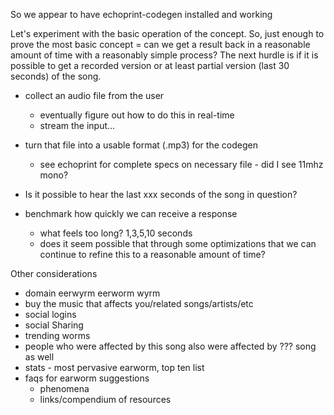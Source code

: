 

So we appear to have echoprint-codegen installed and working

Let's experiment with the basic operation of the concept. So, just enough to prove
the most basic concept = can we get a result back in a reasonable amount of
time with a reasonably simple process? The next hurdle is if it is possible to get
a recorded version or at least partial version (last 30 seconds) of the song.  

* collect an audio file from the user
    * eventually figure out how to do this in real-time
    * stream the input...

* turn that file into a usable format (.mp3) for the codegen
    * see echoprint for complete specs on necessary file - did I see 11mhz mono?

* Is it possible to hear the last xxx seconds of the song in question?

* benchmark how quickly we can receive a response
    * what feels too long? 1,3,5,10 seconds
    * does it seem possible that through some optimizations that we can continue to
        refine this to a reasonable amount of time?


Other considerations
* domain eerwyrm eerworm wyrm
* buy the music that affects you/related songs/artists/etc
* social logins
* social Sharing
* trending worms
* people who were affected by this song also were affected by ??? song as well
* stats - most pervasive earworm, top ten list
* faqs for earworm suggestions
    * phenomena
    * links/compendium of resources
